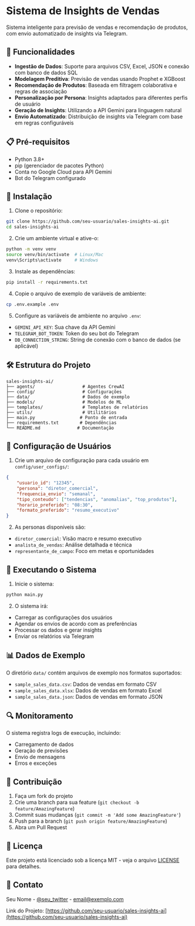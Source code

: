 # Sistema de Insights de Vendas

Sistema inteligente para previsão de vendas e recomendação de produtos, com envio automatizado de insights via Telegram.

## 🚀 Funcionalidades

- **Ingestão de Dados**: Suporte para arquivos CSV, Excel, JSON e conexão com banco de dados SQL
- **Modelagem Preditiva**: Previsão de vendas usando Prophet e XGBoost
- **Recomendação de Produtos**: Baseada em filtragem colaborativa e regras de associação
- **Personalização por Persona**: Insights adaptados para diferentes perfis de usuário
- **Geração de Insights**: Utilizando a API Gemini para linguagem natural
- **Envio Automatizado**: Distribuição de insights via Telegram com base em regras configuráveis

## 📋 Pré-requisitos

- Python 3.8+
- pip (gerenciador de pacotes Python)
- Conta no Google Cloud para API Gemini
- Bot do Telegram configurado

## 🔧 Instalação

1. Clone o repositório:
```bash
git clone https://github.com/seu-usuario/sales-insights-ai.git
cd sales-insights-ai
```

2. Crie um ambiente virtual e ative-o:
```bash
python -m venv venv
source venv/bin/activate  # Linux/Mac
venv\Scripts\activate     # Windows
```

3. Instale as dependências:
```bash
pip install -r requirements.txt
```

4. Copie o arquivo de exemplo de variáveis de ambiente:
```bash
cp .env.example .env
```

5. Configure as variáveis de ambiente no arquivo `.env`:
- `GEMINI_API_KEY`: Sua chave da API Gemini
- `TELEGRAM_BOT_TOKEN`: Token do seu bot do Telegram
- `DB_CONNECTION_STRING`: String de conexão com o banco de dados (se aplicável)

## 🛠️ Estrutura do Projeto

```
sales-insights-ai/
├── agents/                  # Agentes CrewAI
├── config/                  # Configurações
├── data/                    # Dados de exemplo
├── models/                  # Modelos de ML
├── templates/               # Templates de relatórios
├── utils/                   # Utilitários
├── main.py                 # Ponto de entrada
├── requirements.txt        # Dependências
└── README.md              # Documentação
```

## 📝 Configuração de Usuários

1. Crie um arquivo de configuração para cada usuário em `config/user_configs/`:
```json
{
    "usuario_id": "12345",
    "persona": "diretor_comercial",
    "frequencia_envio": "semanal",
    "tipo_conteudo": ["tendencias", "anomalias", "top_produtos"],
    "horario_preferido": "08:30",
    "formato_preferido": "resumo_executivo"
}
```

2. As personas disponíveis são:
- `diretor_comercial`: Visão macro e resumo executivo
- `analista_de_vendas`: Análise detalhada e técnica
- `representante_de_campo`: Foco em metas e oportunidades

## 🚀 Executando o Sistema

1. Inicie o sistema:
```bash
python main.py
```

2. O sistema irá:
- Carregar as configurações dos usuários
- Agendar os envios de acordo com as preferências
- Processar os dados e gerar insights
- Enviar os relatórios via Telegram

## 📊 Dados de Exemplo

O diretório `data/` contém arquivos de exemplo nos formatos suportados:
- `sample_sales_data.csv`: Dados de vendas em formato CSV
- `sample_sales_data.xlsx`: Dados de vendas em formato Excel
- `sample_sales_data.json`: Dados de vendas em formato JSON

## 🔍 Monitoramento

O sistema registra logs de execução, incluindo:
- Carregamento de dados
- Geração de previsões
- Envio de mensagens
- Erros e exceções

## 🤝 Contribuição

1. Faça um fork do projeto
2. Crie uma branch para sua feature (`git checkout -b feature/AmazingFeature`)
3. Commit suas mudanças (`git commit -m 'Add some AmazingFeature'`)
4. Push para a branch (`git push origin feature/AmazingFeature`)
5. Abra um Pull Request

## 📄 Licença

Este projeto está licenciado sob a licença MIT - veja o arquivo [LICENSE](LICENSE) para detalhes.

## 📧 Contato

Seu Nome - [@seu_twitter](https://twitter.com/seu_twitter) - email@exemplo.com

Link do Projeto: [https://github.com/seu-usuario/sales-insights-ai](https://github.com/seu-usuario/sales-insights-ai) 